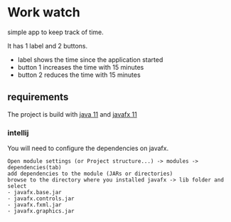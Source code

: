 # Work watch

simple app to keep track of time. 

It has 1 label and 2 buttons.
- label shows the time since the application started
- button 1 increases the time with 15 minutes
- button 2 reduces the time with 15 minutes


## requirements
The project is build with [java 11](https://www.oracle.com/technetwork/java/javase/downloads/index.html) 
and [javafx 11](https://openjfx.io/)


### intellij

You will need to configure the dependencies on javafx.

    Open module settings (or Project structure...) -> modules -> dependencies(tab)
    add dependencies to the module (JARs or directories)
    browse to the directory where you installed javafx -> lib folder and select
    - javafx.base.jar
    - javafx.controls.jar
    - javafx.fxml.jar
    - javafx.graphics.jar
    

